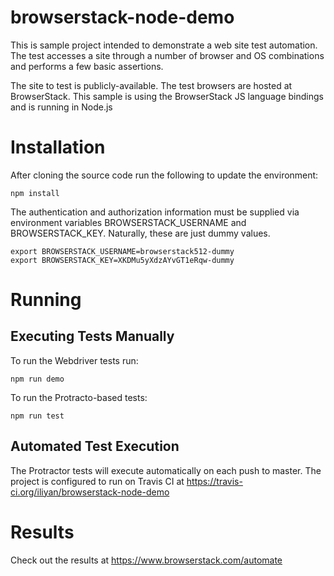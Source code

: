 # browserstack-node-demo

This is sample project intended to demonstrate a web site test automation. The test accesses a site through a number 
of browser and OS combinations and performs a few basic assertions.

The site to test is publicly-available. The test browsers are hosted at BrowserStack. This sample is using the 
BrowserStack JS language bindings and is running in Node.js

# Installation

After cloning the source code run the following to update the environment:

```
npm install
```

The authentication and authorization information must be supplied via environment variables BROWSERSTACK_USERNAME and 
BROWSERSTACK_KEY. Naturally, these are just dummy values.

```
export BROWSERSTACK_USERNAME=browserstack512-dummy
export BROWSERSTACK_KEY=XKDMu5yXdzAYvGT1eRqw-dummy
```

# Running

## Executing Tests Manually
To run the Webdriver tests run:

```
npm run demo
```

To run the Protracto-based tests:

```
npm run test
```

## Automated Test Execution

The Protractor tests will execute automatically on each push to master. The project is configured to run on Travis CI at
https://travis-ci.org/iliyan/browserstack-node-demo

# Results

Check out the results at https://www.browserstack.com/automate


